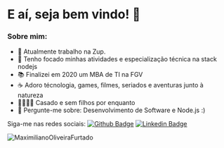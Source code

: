 #  E aí, seja bem vindo! 👋

### Sobre mim:

- 🔭 Atualmente trabalho na Zup.
- 💪 Tenho focado minhas atividades e especialização técnica na stack nodejs
- 📚 Finalizei em 2020 um MBA de TI na FGV 
- ☕️  Adoro técnologia, games, filmes, seriados e aventuras junto à natureza
- 👨‍👩‍👧‍👦 Casado e sem filhos por enquanto
- 💬 Pergunte-me sobre: Desenvolvimento de Software e Node.js :)

Siga-me nas redes sociais:
[![Github Badge](https://img.shields.io/badge/-Github-000?style=flat-square&logo=Github&logoColor=white&link=https://github.com/MaximilianoOliveiraFurtado)](https://github.com/MaximilianoOliveiraFurtado)
[![Linkedin Badge](https://img.shields.io/badge/-LinkedIn-blue?style=flat-square&logo=Linkedin&logoColor=white&link=https://www.linkedin.com/in/maximiliano-de-oliveira-furtado-183444119/)](https://www.linkedin.com/in/maximiliano-de-oliveira-furtado-183444119/)

<p>  <img src="https://github-readme-stats.vercel.app/api/top-langs/?username=MaximilianoOliveiraFurtado" alt="MaximilianoOliveiraFurtado" /> </p>
